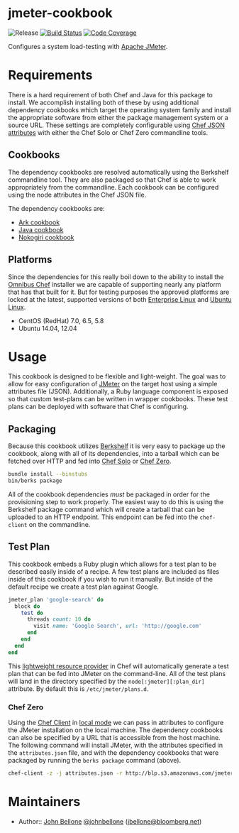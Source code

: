 jmeter-cookbook
===============
![Release](http://img.shields.io/github/release/johnbellone/jmeter-cookbook.svg)
[![Build Status](http://img.shields.io/travis/johnbellone/jmeter-cookbook.svg)][14]
[![Code Coverage](http://img.shields.io/coveralls/johnbellone/jmeter-cookbook.svg)][15]

Configures a system load-testing with [Apache JMeter][3].

# Requirements
There is a hard requirement of both Chef and Java for this package
to install. We accomplish installing both of these by using additional
dependency cookbooks which target the operating system family and
install the appropriate software from either the package management
system or a source URL. These settings are completely configurable
using [Chef JSON attributes][5] with either the Chef Solo or Chef
Zero commandline tools.

## Cookbooks
The dependency cookbooks are resolved automatically using the Berkshelf
commandline tool. They are also packaged so that Chef is able to work
appropriately from the commandline. Each cookbook can be configured
using the node attributes in the Chef JSON file.

The dependency cookbooks are:
- [Ark cookbook][12]
- [Java cookbook][11]
- [Nokogiri cookbook][16]

## Platforms
Since the dependencies for this really boil down to the ability to
install the [Omnibus Chef][9] installer we are capable of supporting
nearly any platform that has that built for it. But for testing
purposes the approved platforms are locked at the latest, supported
versions of both [Enterprise Linux][7] and [Ubuntu Linux][8].
- CentOS (RedHat) 7.0, 6.5, 5.8
- Ubuntu 14.04, 12.04

# Usage
This cookbook is designed to be flexible and light-weight. The goal
was to allow for easy configuration of [JMeter][3] on the target host
using a simple attributes file (JSON). Additionally, a Ruby language
component is exposed so that custom test-plans can be written in
wrapper cookbooks. These test plans can be deployed with software
that Chef is configuring.

## Packaging
Because this cookbook utilizes [Berkshelf][4] it is very easy to
package up the cookbook, along with all of its dependencies, into a
tarball which can be fetched over HTTP and fed into [Chef Solo][5] or
[Chef Zero][6].

```sh
bundle install --binstubs
bin/berks package
```

All of the cookbook dependencies *must* be packaged in order for the
provisioning step to work properly. The easiest way to do this is
using the Berkshelf package command which will create a tarball that
can be uploaded to an HTTP endpoint. This endpoint can be fed into
the `chef-client` on the commandline.

## Test Plan
This cookbook embeds a Ruby plugin which allows for a test plan to be
described easily inside of a recipe. A few test plans are included as
files inside of this cookbook if you wish to run it manually. But
inside of the default recipe we create a test plan against Google.

```ruby
jmeter_plan 'google-search' do
  block do
    test do
      threads count: 10 do
        visit name: 'Google Search', url: 'http://google.com'
      end
    end
  end
end
```

This [lightweight resource provider][10] in Chef will automatically
generate a test plan that can be fed into JMeter on the
command-line. All of the test plans will land in the directory
specified by the `node[:jmeter][:plan_dir]` attribute. By default this
is `/etc/jmeter/plans.d`.

### Chef Zero
Using the [Chef Client][5] in [local mode][6] we can pass in
attributes to configure the JMeter installation on the local
machine. The dependency cookbooks can also be specified by a URL that
is accessible from the host machine. The following command will
install JMeter, with the attributes specified in the `attributes.json`
file, and with the dependency cookbooks that were packaged by running
the `berks package` command (above).

```sh
chef-client -z -j attributes.json -r http://blp.s3.amazonaws.com/jmeter-cookbooks.tar.gz
```

# Maintainers
- Author:: [John Bellone][1] [@johnbellone][2] (<jbellone@bloomberg.net>)

[1]: https://github.com/johnbellone
[2]: https://twitter.com/johnbellone
[3]: http://jmeter.apache.org/
[4]: http://github.com/berkshelf/berkshelf
[5]: http://docs.opscode.com/chef_solo.html
[6]: https://github.com/opscode/chef-zero
[7]: http://centos.org
[8]: http://ubuntu.com
[9]: http://getchef.com
[10]: http://docs.opscode.com/lwrp.html
[11]: https://github.com/socrata-cookbooks/java
[12]: https://github.com/sethvargo-cookbooks/chef-sugar
[13]: https://github.com/opscode-cookbooks/ark
[14]: http://travis-ci.org/johnbellone/jmeter-cookbook
[15]: https://coveralls.io/r/johnbellone/jmeter-cookbook
[16]: https://github.com/SearchSpring/chef_nokogiri

